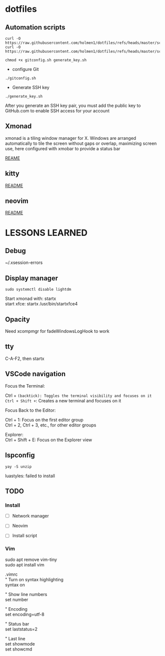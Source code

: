 # dotfiles


## Automation scripts
```
curl -O https://raw.githubusercontent.com/holmen1/dotfiles/refs/heads/master/scripts/gitconfig.sh
curl -O https://raw.githubusercontent.com/holmen1/dotfiles/refs/heads/master/scripts/generate_key.sh

chmod +x gitconfig.sh generate_key.sh
```

* configure Git
```
./gitconfig.sh
```
* Generate SSH key
```
./generate_key.sh
```
After you generate an SSH key pair, you must add the public key to GitHub.com to enable SSH access for your account


## Xmonad
xmonad is a tiling window manager for X. Windows are arranged automatically to tile the screen without gaps or overlap, maximizing screen use, here configured with xmobar to provide a status bar  

[REAME](https://github.com/holmen1/dotfiles/blob/master/dotfiles/xmonad/README.md)

## kitty
[README](https://github.com/holmen1/dotfiles/blob/master/dotfiles/kitty/README.md)

## neovim
[README](https://github.com/holmen1/dotfiles/blob/master/dotfiles/nvim/README.md)



# LESSONS LEARNED

## Debug
~/.xsession-errors

## Display manager
```
sudo systemctl disable lightdm
```

Start xmonad with: startx  
start xfce: startx /usr/bin/startxfce4

## Opacity
Need xcompmgr for fadeWindowsLogHook to work

## tty
C-A-F2, then startx

## VSCode navigation
Focus the Terminal:

Ctrl + ` (backtick): Toggles the terminal visibility and focuses on it  
Ctrl + Shift + `: Creates a new terminal and focuses on it  

Focus Back to the Editor:

Ctrl + 1: Focus on the first editor group  
Ctrl + 2, Ctrl + 3, etc., for other editor groups

Explorer:  
Ctrl + Shift + E: Focus on the Explorer view

## lspconfig
```
yay -S unzip
```
luastyles: failed to install



## TODO

### Install
* [ ] Network manager
* [ ] Neovim
* [ ] Install script


### Vim
sudo apt remove vim-tiny  
sudo apt install vim  

.vimrc  
" Turn on syntax highlighting  
syntax on  

" Show line numbers  
set number  

" Encoding  
set encoding=utf-8  

" Status bar  
set laststatus=2  

" Last line  
set showmode  
set showcmd  





